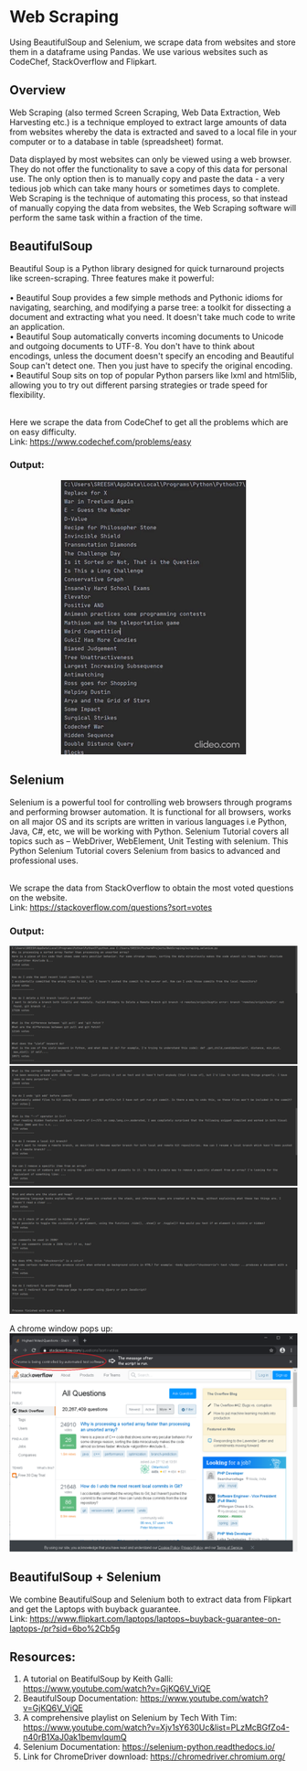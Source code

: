 # Web Scraping
Using BeautifulSoup and Selenium, we scrape data from websites and store them in a dataframe using Pandas. We use various websites such as CodeChef, StackOverflow and Flipkart.

## Overview
Web Scraping (also termed Screen Scraping, Web Data Extraction, Web Harvesting etc.) is a technique employed to extract large amounts of data from websites whereby the data is extracted and saved to a local file in your computer or to a database in table (spreadsheet) format.<br/>

Data displayed by most websites can only be viewed using a web browser. They do not offer the functionality to save a copy of this data for personal use. The only option then is to manually copy and paste the data - a very tedious job which can take many hours or sometimes days to complete. Web Scraping is the technique of automating this process, so that instead of manually copying the data from websites, the Web Scraping software will perform the same task within a fraction of the time.

## BeautifulSoup
Beautiful Soup is a Python library designed for quick turnaround projects like screen-scraping. Three features make it powerful:
<br/><br/>
• Beautiful Soup provides a few simple methods and Pythonic idioms for navigating, searching, and modifying a parse tree: a toolkit for dissecting a document and extracting what you need. It doesn't take much code to write an application.<br/>
• Beautiful Soup automatically converts incoming documents to Unicode and outgoing documents to UTF-8. You don't have to think about encodings, unless the document doesn't specify an encoding and Beautiful Soup can't detect one. Then you just have to specify the original encoding.<br/>
• Beautiful Soup sits on top of popular Python parsers like lxml and html5lib, allowing you to try out different parsing strategies or trade speed for flexibility.
<br/><br/>

Here we scrape the data from CodeChef to get all the problems which are on easy difficulty.<br/>
Link: https://www.codechef.com/problems/easy

### Output: 
<p align="center">
  <img src="https://github.com/sreesh2411/web-scraping/blob/main/images/OUTPUT1.gif" />
</p>

## Selenium
Selenium is a powerful tool for controlling web browsers through programs and performing browser automation. It is functional for all browsers, works on all major OS and its scripts are written in various languages i.e Python, Java, C#, etc, we will be working with Python. Selenium Tutorial covers all topics such as – WebDriver, WebElement, Unit Testing with selenium. This Python Selenium Tutorial covers Selenium from basics to advanced and professional uses.<br/><br/>

We scrape the data from StackOverflow to obtain the most voted questions on the website.<br/>
Link: https://stackoverflow.com/questions?sort=votes

### Output:
![](https://github.com/sreesh2411/web-scraping/blob/main/images/OUTPUT21.png)
![](https://github.com/sreesh2411/web-scraping/blob/main/images/OUTPUT22.png)
![](https://github.com/sreesh2411/web-scraping/blob/main/images/OUTPUT23.png)

A chrome window pops up:
![](https://github.com/sreesh2411/web-scraping/blob/main/images/2020-10-12.png)


## BeautifulSoup + Selenium
We combine BeautifulSoup and Selenium both to extract data from Flipkart and get the Laptops with buyback guarantee.<br/>
Link: https://www.flipkart.com/laptops/laptops~buyback-guarantee-on-laptops-/pr?sid=6bo%2Cb5g

## Resources:
1. A tutorial on BeatifulSoup by Keith Galli: https://www.youtube.com/watch?v=GjKQ6V_ViQE <br/>
2. BeautifulSoup Documentation: https://www.youtube.com/watch?v=GjKQ6V_ViQE <br/>
3. A comprehensive playlist on Selenium by Tech With Tim: https://www.youtube.com/watch?v=Xjv1sY630Uc&list=PLzMcBGfZo4-n40rB1XaJ0ak1bemvlqumQ <br/>
4. Selenium Documentation: https://selenium-python.readthedocs.io/ <br/>
5. Link for ChromeDriver download: https://chromedriver.chromium.org/ <br/>

 
